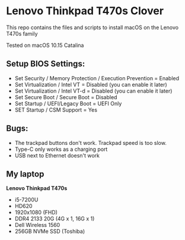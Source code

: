 # Lenovo Thinkpad T470s Clover

This repo contains the files and scripts to install macOS on the Lenovo T470s family

Tested on macOS 10.15 Catalina

## Setup BIOS Settings:

* Set Security / Memory Protection / Execution Prevention = Enabled
* Set Virtualization / Intel VT = Disabled (you can enable it later)
* Set Virtualization / Intel VT-d = Disabled (you can enable it later)
* Set Secure Boot / Secure Boot = Disabled
* Set Startup / UEFI/Legacy Boot = UEFI Only
* SET Startup / CSM Support = Yes

## Bugs:
* The trackpad buttons don't work. Trackpad speed is too slow.
* Type-C only works as a charging port
* USB next to Ethernet doesn't work

## My laptop
**Lenovo Thinkpad T470s**

- i5-7200U
- HD620
- 1920x1080 (FHD)
- DDR4 2133 20G (4G x 1, 16G x 1)
- Dell Wireless 1560
- 256GB NVMe SSD (Toshiba)
